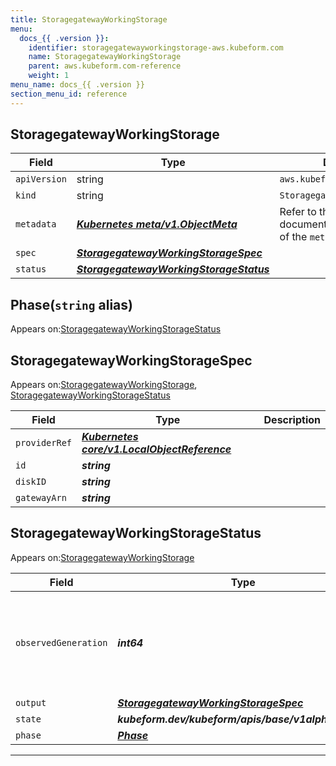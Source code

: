 ```yaml
---
title: StoragegatewayWorkingStorage
menu:
  docs_{{ .version }}:
    identifier: storagegatewayworkingstorage-aws.kubeform.com
    name: StoragegatewayWorkingStorage
    parent: aws.kubeform.com-reference
    weight: 1
menu_name: docs_{{ .version }}
section_menu_id: reference
---
```


## StoragegatewayWorkingStorage
| Field | Type | Description |
| ------ | ----- | ----------- |
| `apiVersion` | string | `aws.kubeform.com/v1alpha1` |
|    `kind` | string | `StoragegatewayWorkingStorage` |
| `metadata` | ***[Kubernetes meta/v1.ObjectMeta](https://v1-18.docs.kubernetes.io/docs/reference/generated/kubernetes-api/v1.18/#objectmeta-v1-meta)***|Refer to the Kubernetes API documentation for the fields of the `metadata` field.|
| `spec` | ***[StoragegatewayWorkingStorageSpec](#storagegatewayworkingstoragespec)***||
| `status` | ***[StoragegatewayWorkingStorageStatus](#storagegatewayworkingstoragestatus)***||
## Phase(`string` alias)

Appears on:[StoragegatewayWorkingStorageStatus](#storagegatewayworkingstoragestatus)

## StoragegatewayWorkingStorageSpec

Appears on:[StoragegatewayWorkingStorage](#storagegatewayworkingstorage), [StoragegatewayWorkingStorageStatus](#storagegatewayworkingstoragestatus)

| Field | Type | Description |
| ------ | ----- | ----------- |
| `providerRef` | ***[Kubernetes core/v1.LocalObjectReference](https://v1-18.docs.kubernetes.io/docs/reference/generated/kubernetes-api/v1.18/#localobjectreference-v1-core)***||
| `id` | ***string***||
| `diskID` | ***string***||
| `gatewayArn` | ***string***||
## StoragegatewayWorkingStorageStatus

Appears on:[StoragegatewayWorkingStorage](#storagegatewayworkingstorage)

| Field | Type | Description |
| ------ | ----- | ----------- |
| `observedGeneration` | ***int64***| ***(Optional)*** Resource generation, which is updated on mutation by the API Server.|
| `output` | ***[StoragegatewayWorkingStorageSpec](#storagegatewayworkingstoragespec)***| ***(Optional)*** |
| `state` | ***kubeform.dev/kubeform/apis/base/v1alpha1.State***| ***(Optional)*** |
| `phase` | ***[Phase](#phase)***| ***(Optional)*** |
---
